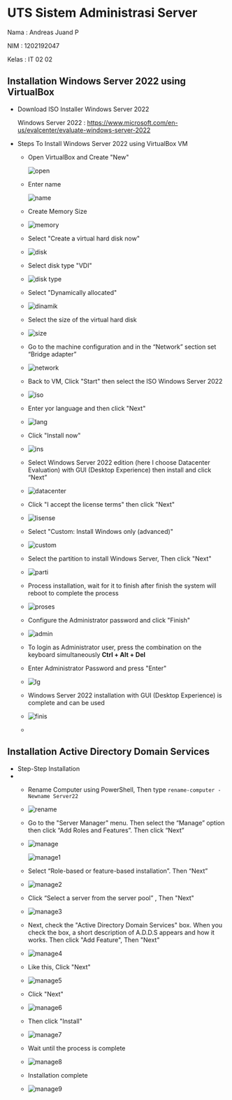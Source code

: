 # UTS Sistem Administrasi Server

Nama : Andreas Juand P

NIM    : 1202192047

Kelas  : IT 02 02

## Installation Windows Server 2022 using VirtualBox

- Download ISO Installer Windows Server 2022 
  
  Windows Server 2022 : https://www.microsoft.com/en-us/evalcenter/evaluate-windows-server-2022
  
- Steps To Install Windows Server 2022 using VirtualBox VM
  
  - Open VirtualBox and Create "New"
  
    ![open](https://user-images.githubusercontent.com/49325037/143591562-ada4d108-ed09-4b21-9b1c-538c1b145cbd.PNG)
    
  - Enter name
  
    ![name](https://user-images.githubusercontent.com/49325037/143591626-f826b8a2-697d-459b-9a23-c67ebc5f0aa4.PNG)
    
  - Create Memory Size
  - 
    ![memory](https://user-images.githubusercontent.com/49325037/143591772-00574fc8-85ed-45fa-94dd-e1ace8627398.PNG)
    
  - Select "Create a virtual hard disk now"
  - 
    ![disk](https://user-images.githubusercontent.com/49325037/143591916-14eeb976-8556-48c0-8d78-556e0a16fb30.PNG)
    
  - Select disk type "VDI"
  - 
    ![disk type](https://user-images.githubusercontent.com/49325037/143591949-e3c631e5-0d3f-4b41-bfe7-92e657cc41de.PNG)
    
  - Select "Dynamically allocated"
  - 
    ![dinamik](https://user-images.githubusercontent.com/49325037/143592003-a1eb670a-377d-456b-bb59-29a72ef5a1ef.PNG)
    
  - Select the size of the virtual hard disk
  - 
    ![size](https://user-images.githubusercontent.com/49325037/143592061-b342d448-9670-409c-9929-9c9db986d45d.PNG)
    
  - Go to the machine configuration and in the “Network” section set “Bridge adapter”
  - 
    ![network](https://user-images.githubusercontent.com/49325037/143592143-ee18b566-6ee3-49aa-af15-8a0437266d6d.PNG)
    
  - Back to VM, Click "Start" then select the ISO Windows Server 2022
  - 
    ![iso](https://user-images.githubusercontent.com/49325037/143592203-a4ab2208-b5b8-4ed7-8509-d0b2ac25a9fb.PNG)
    
  - Enter yor language and then click "Next"
  - 
    ![lang](https://user-images.githubusercontent.com/49325037/143592213-f68eff29-1a14-47de-b9ef-2ec2cb69474c.PNG)
    
  - Click "Install now"
  - 
    ![ins](https://user-images.githubusercontent.com/49325037/143592444-d9092cb1-5d60-4909-b0cc-de27f5d92868.PNG)
    
  - Select Windows Server 2022 edition (here I choose Datacenter Evaluation) with GUI (Desktop Experience) then install and click “Next”
  - 
    ![datacenter](https://user-images.githubusercontent.com/49325037/143592287-c2a6a46a-33cf-477b-997b-d2a33c50ac04.PNG)
    
  - Click "I accept the license terms" then click "Next"
  - 
    ![lisense](https://user-images.githubusercontent.com/49325037/143592314-56720cce-a403-4004-ac8a-29446c1dddca.PNG)
    
  - Select "Custom: Install Windows only (advanced)"
  - 
    ![custom](https://user-images.githubusercontent.com/49325037/143592656-96a8de54-fe62-4220-aa31-03882188f58d.PNG)
    
  - Select the partition to install Windows Server, Then click "Next"
  - 
    ![parti](https://user-images.githubusercontent.com/49325037/143592645-7fdb75ba-b564-4757-8c45-84c2448b2f16.PNG)
    
  - Process installation, wait for it to finish after finish the system will reboot to complete the process
  - 
    ![proses](https://user-images.githubusercontent.com/49325037/143592653-7dbca1b5-0066-4cfe-b22b-8f9d6da6b52e.PNG)
    
  - Configure the Administrator password and click "Finish"
  - 
    ![admin](https://user-images.githubusercontent.com/49325037/143592830-5a5be060-c31c-4d79-9857-f6a140289d11.PNG)
    
  - To login as Administrator user, press the combination on the keyboard simultaneously **Ctrl + Alt + Del**
  - Enter Administrator Password and press "Enter"
  - 
    ![lg](https://user-images.githubusercontent.com/49325037/143592812-ad8ab8f3-bc41-4768-abd2-2e09d7f80ace.PNG)
    
  - Windows Server 2022 installation with GUI (Desktop Experience) is complete and can be used
  - 
    ![finis](https://user-images.githubusercontent.com/49325037/143592921-4695600b-0bcd-4703-a4e7-6758ea9fd94e.PNG)
    
  - 

## Installation Active Directory Domain Services

- Step-Step Installation
- 
  - Rename Computer using PowerShell, Then type `rename-computer -Newname Server22`
  - 
    ![rename](https://user-images.githubusercontent.com/49325037/143593069-59e05d7b-6657-4262-bf51-18c96c885c78.PNG)
    
  - Go to the "Server Manager" menu. Then select the “Manage” option then click “Add Roles and Features”. Then click “Next”
  - 
    ![manage](https://user-images.githubusercontent.com/49325037/143593166-f762f63d-5df6-43d8-b932-494cb19bfa59.PNG)
    
    ![manage1](https://user-images.githubusercontent.com/49325037/143593133-1cafbd3b-8e2d-414b-9241-36054c0d0f8b.PNG)
    
  - Select “Role-based or feature-based installation”. Then “Next”
  - 
    ![manage2](https://user-images.githubusercontent.com/49325037/143593143-f7ff94b5-d1f5-4c48-9bd0-4f4f5486970e.PNG)
    
  - Click “Select a server from the server pool” , Then "Next"
  - 
    ![manage3](https://user-images.githubusercontent.com/49325037/143593147-a5ca827b-92db-4666-9849-2262e7c5ea29.PNG)
    
  - Next, check the "Active Directory Domain Services" box. When you check the box, a short description of A.D.D.S appears and how it works. Then click "Add Feature", Then "Next"
  - 
    ![manage4](https://user-images.githubusercontent.com/49325037/143593148-fe405425-0bfe-4dbd-8caf-e43fbe3c1bc5.PNG)
    
  - Like this, Click "Next"
  - 
    ![manage5](https://user-images.githubusercontent.com/49325037/143593152-ca72b605-0cdc-44cb-9b8d-30809ff438b5.PNG)
    
  - Click "Next"
  - 
    ![manage6](https://user-images.githubusercontent.com/49325037/143593155-fb84c529-eda2-4c54-ad9a-3a2f6b5123ce.PNG)
    
  - Then click "Install"
  - 
    ![manage7](https://user-images.githubusercontent.com/49325037/143593160-1bae3eb3-59ad-4182-9ac4-21ab9e578e3c.PNG)
    
  - Wait until the process is complete
  - 
    ![manage8](https://user-images.githubusercontent.com/49325037/143593161-65aab77e-3b79-480b-86bd-410b24577154.PNG)
    
  - Installation complete 
  - 
    ![manage9](https://user-images.githubusercontent.com/49325037/143593162-9fdf5a80-c2f4-4ee7-a165-1c4af9244cdc.PNG)
    
